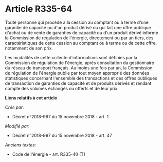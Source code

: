 # Article R335-64

Toute personne qui procède à la cession au comptant ou à terme d'une garantie de capacité ou d'un produit dérivé ou qui fait
une offre publique d'achat ou de vente de garanties de capacité ou d'un produit dérivé informe la Commission de régulation de
l'énergie, directement ou par un tiers, des caractéristiques de cette cession au comptant ou à terme ou de cette offre,
notamment de son prix.

Les modalités de cette collecte d'informations sont définies par la Commission de régulation de l'énergie, après consultation
du gestionnaire du réseau de transport français. Au moins une fois par an, la Commission de régulation de l'énergie publie
par tout moyen approprié des données statistiques concernant l'ensemble des transactions et des offres publiques de
transaction de garanties de capacité et de produits dérivés et rendant compte des volumes échangés ou offerts et de leur
prix.

**Liens relatifs à cet article**

_Créé par_:

  - Décret n°2018-997 du 15 novembre 2018 - art. 1

_Modifié par_:

  - Décret n°2018-997 du 15 novembre 2018 - art. 47

_Anciens textes_:

  - Code de l'énergie - art. R335-40 (T)
